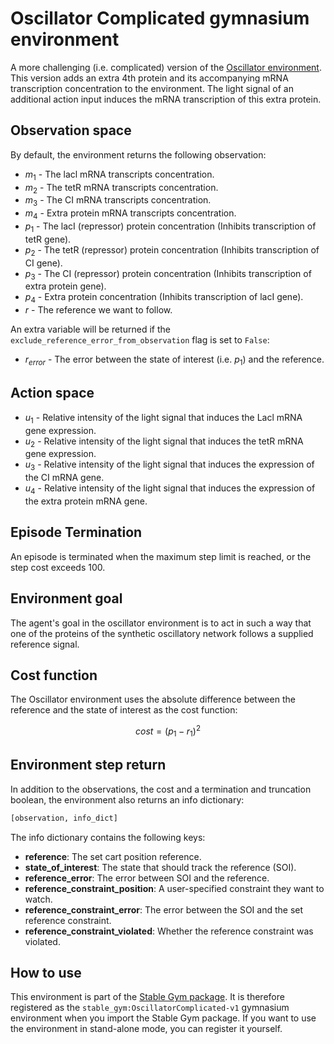 # Oscillator Complicated gymnasium environment

A more challenging (i.e. complicated) version of the [Oscillator environment](https://rickstaa.dev/stable-gym/envs/biological/oscillator.html). This version adds an extra 4th protein and its accompanying mRNA transcription concentration to the environment. The light signal of an additional action input induces the mRNA transcription of this extra protein.

## Observation space

By default, the environment returns the following observation:

*   $m_1$ - The lacl mRNA transcripts concentration.
*   $m_2$ - The tetR mRNA transcripts concentration.
*   $m_3$ - The CI mRNA transcripts concentration.
*   $m_4$ - Extra protein mRNA transcripts concentration.
*   $p_1$ - The lacI (repressor) protein concentration (Inhibits transcription of tetR gene).
*   $p_2$ - The tetR (repressor) protein concentration (Inhibits transcription of CI gene).
*   $p_3$ - The CI (repressor) protein concentration (Inhibits transcription of extra protein gene).
*   $p_4$ - Extra protein concentration (Inhibits transcription of lacI gene).
*   $r$ - The reference we want to follow.

An extra variable will be returned if the `exclude_reference_error_from_observation` flag is set to `False`:

*   $r_{error}$ - The error between the state of interest (i.e. $p_1$) and the reference.

## Action space

*   $u_1$ - Relative intensity of the light signal that induces the Lacl mRNA gene expression.
*   $u_2$ - Relative intensity of the light signal that induces the tetR mRNA gene expression.
*   $u_3$ - Relative intensity of the light signal that induces the expression of the CI mRNA gene.
*   $u_4$ - Relative intensity of the light signal that induces the expression of the extra protein mRNA gene.

## Episode Termination

An episode is terminated when the maximum step limit is reached, or the step cost exceeds 100.

## Environment goal

The agent's goal in the oscillator environment is to act in such a way that one of the proteins of the synthetic oscillatory network follows a supplied reference signal.

## Cost function

The Oscillator environment uses the absolute difference between the reference and the state of interest as the cost function:

$$
cost = (p_1 - r_1)^2
$$

## Environment step return

In addition to the observations, the cost and a termination and truncation boolean, the environment also returns an info dictionary:

```python
[observation, info_dict]
```

The info dictionary contains the following keys:

*   **reference**: The set cart position reference.
*   **state\_of\_interest**: The state that should track the reference (SOI).
*   **reference\_error**: The error between SOI and the reference.
*   **reference\_constraint\_position**: A user-specified constraint they want to watch.
*   **reference\_constraint\_error**: The error between the SOI and the set reference constraint.
*   **reference\_constraint\_violated**: Whether the reference constraint was violated.

## How to use

This environment is part of the [Stable Gym package](https://github.com/rickstaa/stable-gym). It is therefore registered as the `stable_gym:OscillatorComplicated-v1` gymnasium environment when you import the Stable Gym package. If you want to use the environment in stand-alone mode, you can register it yourself.
